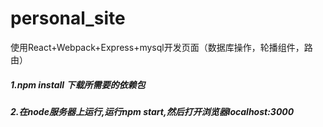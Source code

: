 # personal_site
使用React+Webpack+Express+mysql开发页面（数据库操作，轮播组件，路由）

##### 1.npm install 下载所需要的依赖包
##### 2.在node服务器上运行,运行npm start,然后打开浏览器localhost:3000


